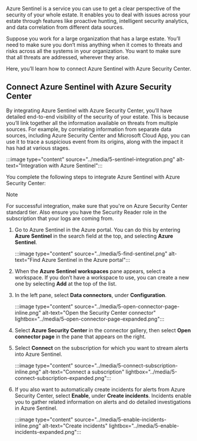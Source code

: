 Azure Sentinel is a service you can use to get a clear perspective of the security of your whole estate. It enables you to deal with issues across your estate through features like proactive hunting, intelligent security analytics, and data correlation from different data sources.

Suppose you work for a large organization that has a large estate. You’ll need to make sure you don’t miss anything when it comes to threats and risks across all the systems in your organization. You want to make sure that all threats are addressed, wherever they arise.

Here, you’ll learn how to connect Azure Sentinel with Azure Security Center.

## Connect Azure Sentinel with Azure Security Center

By integrating Azure Sentinel with Azure Security Center, you’ll have detailed end-to-end visibility of the security of your estate. This is because you’ll link together all the information available on threats from multiple sources. For example, by correlating information from separate data sources, including Azure Security Center and Microsoft Cloud App, you can use it to trace a suspicious event from its origins, along with the impact it has had at various stages.

:::image type="content" source="../media/5-sentinel-integration.png" alt-text="Integration with Azure Sentinel":::

You complete the following steps to integrate Azure Sentinel with Azure Security Center:

> [!NOTE]
> For successful integration, make sure that you're on Azure Security Center standard tier. Also ensure you have the Security Reader role in the subscription that your logs are coming from.

1. Go to Azure Sentinel in the Azure portal. You can do this by entering **Azure Sentinel** in the search field at the top, and selecting **Azure Sentinel**.

    :::image type="content" source="../media/5-find-sentinel.png" alt-text="Find Azure Sentinel in the Azure portal":::

1. When the **Azure Sentinel workspaces** pane appears, select a workspace. If you don’t have a workspace to use, you can create a new one by selecting **Add** at the top of the list.
1. In the left pane, select **Data connectors**, under **Configuration**.

    :::image type="content" source="../media/5-open-connector-page-inline.png" alt-text="Open the Security Center connector" lightbox="../media/5-open-connector-page-expanded.png":::

1. Select **Azure Security Center** in the connector gallery, then select **Open connector page** in the pane that appears on the right.

1. Select **Connect** on the subscription for which you want to stream alerts into Azure Sentinel.

    :::image type="content" source="../media/5-connect-subscription-inline.png" alt-text="Connect a subscription" lightbox="../media/5-connect-subscription-expanded.png":::

1. If you also want to automatically create incidents for alerts from Azure Security Center, select **Enable**, under **Create incidents**. Incidents enable you to gather related information on alerts and do detailed investigations in Azure Sentinel.

    :::image type="content" source="../media/5-enable-incidents-inline.png" alt-text="Create incidents" lightbox="../media/5-enable-incidents-expanded.png":::
